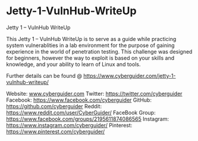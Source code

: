 # Jetty-1-VulnHub-WriteUp
Jetty 1 – VulnHub WriteUp

This Jetty 1 – VulnHub WriteUp is to serve as a guide while practicing system vulnerablities in a lab environment for the purpose of gaining experience in the world of penetration testing. This challenge was designed for beginners, however the way to exploit is based on your skills and knowledge, and your ability to learn of Linux and tools.

Further details can be found @ https://www.cyberguider.com/jetty-1-vulnhub-writeup/

Website: www.cyberguider.com 
Twitter: https://twitter.com/cyberguider 
Facebook: https://www.facebook.com/cyberguider 
GitHub: https://github.com/cyberguider
Reddit: https://www.reddit.com/user/CyberGuider/
FaceBook Group: https://www.facebook.com/groups/2195611874086565
Instagram: https://www.instagram.com/cyberguider/ 
Pinterest: https://www.pinterest.com/cyberguider/ 
